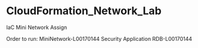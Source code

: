 # CloudFormation_Network_Lab
IaC Mini Network Assign  

Order to run:
MiniNetwork-L00170144
Security
Application
RDB-L00170144
